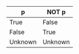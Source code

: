 | p       | NOT p   |
|---------|---------|
| True    | False   |
| False   | True    |
| Unknown | Unknown |